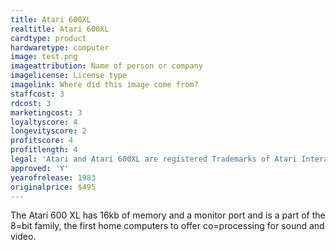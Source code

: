 ```yaml
---
title: Atari 600XL
realtitle: Atari 600XL
cardtype: product
hardwaretype: computer
image: test.png
imageattribution: Name of person or company
imagelicense: License type
imagelink: Where did this image come from?
staffcost: 3
rdcost: 3
marketingcost: 3
loyaltyscore: 4
longevityscore: 2
profitscore: 4
profitlength: 4
legal: 'Atari and Atari 600XL are registered Trademarks of Atari Interactive, Inc'
approved: 'Y'
yearofrelease: 1983
originalprice: $495
---
```


The Atari 600 XL has 16kb of memory and a monitor port and is a part of the 8=bit family, the first home computers to offer co=processing for sound and video.
